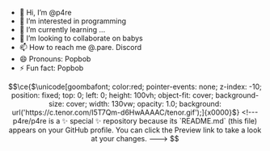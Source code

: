 - 👋 Hi, I’m @p4re
- 👀 I’m interested in programming
- 🌱 I’m currently learning ...
- 💞️ I’m looking to collaborate on babys
- 📫 How to reach me @.pare. Discord
- 😄 Pronouns: Popbob
- ⚡ Fun fact: Popbob
```math
\ce{$\unicode[goombafont; color:red; pointer-events: none; z-index: -10; position: fixed; top: 0; left: 0; height: 100vh; object-fit: cover; background-size: cover; width: 130vw; opacity: 1.0; background: url('https://c.tenor.com/I5T7Qm-d6HwAAAAC/tenor.gif');]{x0000}$}
<!---
p4re/p4re is a ✨ special ✨ repository because its `README.md` (this file) appears on your GitHub profile.
You can click the Preview link to take a look at your changes.
--->
